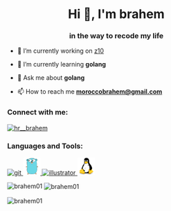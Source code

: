 <h1 align="center">Hi 👋, I'm brahem</h1>
<h3 align="center">in the way to recode my life</h3>

- 🔭 I’m currently working on [z10](https://github.com/brahem01/piscine-go)

- 🌱 I’m currently learning **golang**

- 💬 Ask me about **golang**

- 📫 How to reach me **moroccobrahem@gmail.com**

<h3 align="left">Connect with me:</h3>
<p align="left">
<a href="https://instagram.com/hr__brahem" target="blank"><img align="center" src="https://raw.githubusercontent.com/rahuldkjain/github-profile-readme-generator/master/src/images/icons/Social/instagram.svg" alt="hr__brahem" height="30" width="40" /></a>
</p>

<h3 align="left">Languages and Tools:</h3>
<p align="left"> <a href="https://git-scm.com/" target="_blank" rel="noreferrer"> <img src="https://www.vectorlogo.zone/logos/git-scm/git-scm-icon.svg" alt="git" width="40" height="40"/> </a> <a href="https://golang.org" target="_blank" rel="noreferrer"> <img src="https://raw.githubusercontent.com/devicons/devicon/master/icons/go/go-original.svg" alt="go" width="40" height="40"/> </a> <a href="https://www.adobe.com/in/products/illustrator.html" target="_blank" rel="noreferrer"> <img src="https://www.vectorlogo.zone/logos/adobe_illustrator/adobe_illustrator-icon.svg" alt="illustrator" width="40" height="40"/> </a> <a href="https://www.linux.org/" target="_blank" rel="noreferrer"> <img src="https://raw.githubusercontent.com/devicons/devicon/master/icons/linux/linux-original.svg" alt="linux" width="40" height="40"/> </a> </p>

<p><img align="left" src="https://github-readme-stats.vercel.app/api/top-langs?username=brahem01&show_icons=true&locale=en&layout=compact" alt="brahem01" /></p>

<p>&nbsp;<img align="center" src="https://github-readme-stats.vercel.app/api?username=brahem01&show_icons=true&locale=en" alt="brahem01" /></p>

<p><img align="center" src="https://github-readme-streak-stats.herokuapp.com/?user=brahem01&" alt="brahem01" /></p>

